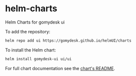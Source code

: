 # helm-charts

Helm Charts for gomydesk ui

To add the repository:

```bash
helm repo add ui https://gomydesk.github.io/helmUI/charts
```

To install the Helm chart:

```bash
helm install gomydesk-ui ui/ui
```

For full chart documentation see the [chart's README](charts/ui/README.md).
